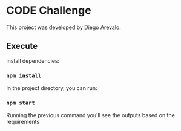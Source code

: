 # CODE Challenge

This project was developed by [Diego Arevalo](https://www.linkedin.com/in/diego2000avelar/).

## Execute
install dependencies:

### `npm install`

In the project directory, you can run:

### `npm start`

Running the previous command you'll see the outputs based on the requirements

